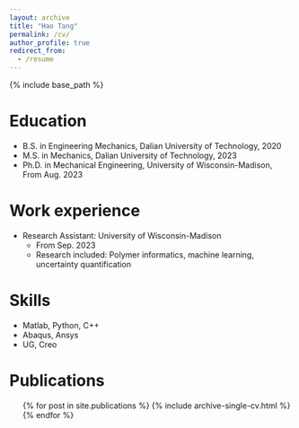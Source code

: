 ```yaml
---
layout: archive
title: "Hao Tang"
permalink: /cv/
author_profile: true
redirect_from:
  - /resume
---
```


{% include base_path %}

Education
======
* B.S. in Engineering Mechanics, Dalian University of Technology, 2020
* M.S. in Mechanics, Dalian University of Technology, 2023
* Ph.D. in Mechanical Engineering, University of Wisconsin-Madison, From Aug. 2023

Work experience
======
* Research Assistant: University of Wisconsin-Madison
  * From Sep. 2023
  * Research included: Polymer informatics, machine learning, uncertainty quantification

  
Skills
======
* Matlab, Python, C++
* Abaqus, Ansys
* UG, Creo

Publications
======
  <ul>{% for post in site.publications %}
    {% include archive-single-cv.html %}
  {% endfor %}</ul>

